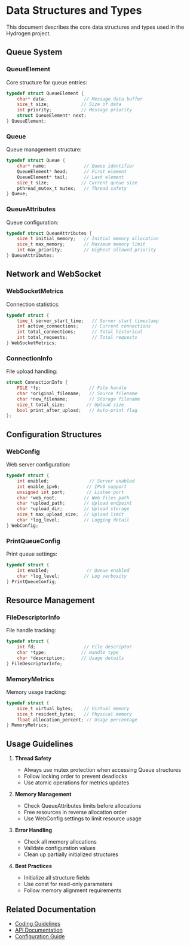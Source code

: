 # Data Structures and Types

This document describes the core data structures and types used in the Hydrogen project.

## Queue System

### QueueElement
Core structure for queue entries:
```c
typedef struct QueueElement {
    char* data;              // Message data buffer
    size_t size;            // Size of data
    int priority;           // Message priority
    struct QueueElement* next;
} QueueElement;
```

### Queue
Queue management structure:
```c
typedef struct Queue {
    char* name;              // Queue identifier
    QueueElement* head;      // First element
    QueueElement* tail;      // Last element
    size_t size;            // Current queue size
    pthread_mutex_t mutex;   // Thread safety
} Queue;
```

### QueueAttributes
Queue configuration:
```c
typedef struct QueueAttributes {
    size_t initial_memory;   // Initial memory allocation
    size_t max_memory;       // Maximum memory limit
    int max_priority;        // Highest allowed priority
} QueueAttributes;
```

## Network and WebSocket

### WebSocketMetrics
Connection statistics:
```c
typedef struct {
    time_t server_start_time;   // Server start timestamp
    int active_connections;     // Current connections
    int total_connections;      // Total historical
    int total_requests;         // Total requests
} WebSocketMetrics;
```

### ConnectionInfo
File upload handling:
```c
struct ConnectionInfo {
    FILE *fp;                  // File handle
    char *original_filename;   // Source filename
    char *new_filename;        // Storage filename
    size_t total_size;        // Upload size
    bool print_after_upload;   // Auto-print flag
};
```

## Configuration Structures

### WebConfig
Web server configuration:
```c
typedef struct {
    int enabled;               // Server enabled
    int enable_ipv6;          // IPv6 support
    unsigned int port;        // Listen port
    char *web_root;          // Web files path
    char *upload_path;       // Upload endpoint
    char *upload_dir;        // Upload storage
    size_t max_upload_size;  // Upload limit
    char *log_level;         // Logging detail
} WebConfig;
```

### PrintQueueConfig
Print queue settings:
```c
typedef struct {
    int enabled;              // Queue enabled
    char *log_level;         // Log verbosity
} PrintQueueConfig;
```

## Resource Management

### FileDescriptorInfo
File handle tracking:
```c
typedef struct {
    int fd;                  // File descriptor
    char *type;             // Handle type
    char *description;      // Usage details
} FileDescriptorInfo;
```

### MemoryMetrics
Memory usage tracking:
```c
typedef struct {
    size_t virtual_bytes;    // Virtual memory
    size_t resident_bytes;   // Physical memory
    float allocation_percent; // Usage percentage
} MemoryMetrics;
```

## Usage Guidelines

1. **Thread Safety**
   - Always use mutex protection when accessing Queue structures
   - Follow locking order to prevent deadlocks
   - Use atomic operations for metrics updates

2. **Memory Management**
   - Check QueueAttributes limits before allocations
   - Free resources in reverse allocation order
   - Use WebConfig settings to limit resource usage

3. **Error Handling**
   - Check all memory allocations
   - Validate configuration values
   - Clean up partially initialized structures

4. **Best Practices**
   - Initialize all structure fields
   - Use const for read-only parameters
   - Follow memory alignment requirements

## Related Documentation

- [Coding Guidelines](./CodingGuidelines.md)
- [API Documentation](./API.md)
- [Configuration Guide](./Configuration.md)
